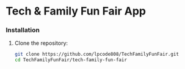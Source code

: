 # Tech & Family Fun Fair App

### Installation

1. Clone the repository:
   ```bash
   git clone https://github.com/lpcode808/TechFamilyFunFair.git
   cd TechFamilyFunFair/tech-family-fun-fair
   ``` 